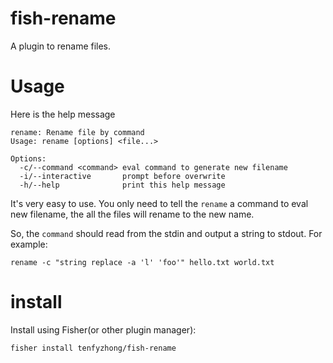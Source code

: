 # fish-rename
A plugin to rename files.

# Usage
Here is the help message
```
rename: Rename file by command
Usage: rename [options] <file...>

Options:
  -c/--command <command> eval command to generate new filename
  -i/--interactive       prompt before overwrite
  -h/--help              print this help message
```

It's very easy to use. You only need to tell the `rename` a command to eval new filename, the all the files will rename to the new name. 

So, the `command` should read from the stdin and output a string to stdout. 
For example:
```
rename -c "string replace -a 'l' 'foo'" hello.txt world.txt
```

# install 
Install using Fisher(or other plugin manager):
```
fisher install tenfyzhong/fish-rename
```
